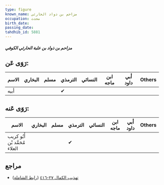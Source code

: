 ```yaml
---
type: figure
known_name: مزاحم بن ذواد الحارثي
occupation: محدث
birth_date:
passing_date:
tahdhib_id: 5881
---
```

##### مزاحم بن ذواد بن علبة الحارثي الكوفي

## رَوَى عَن:
| الاسم | البخاري | مسلم | الترمذي | النسائي | ابن ماجه | أبي داود | Others |
| ----- | ------- | ---- | ------- | ------- | -------- | -------- | ------ |
| أبيه  |         |      | ✔       |         |          |          |        |
## رَوَى عَنه:
| الاسم                          | البخاري | مسلم | الترمذي | النسائي | ابن ماجه | أبي داود | Others |
| ------------------------------ | ------- | ---- | ------- | ------- | -------- | -------- | ------ |
| أَبُو كريب مُحَمَّد بْن العلاء |         |      | ✔       |         |          |          |        |
## مراجع
- [تهذيب الكمال ٢٧-٤١٦](obsidian://open?vault=Tahdhib-al-Kamal&file=Figures/٥٨٨١-مزاحم%20بن%20ذواد%20بن%20علبة%20الحارثي%20الكوفي) ([رابط الشاملة](https://shamela.ws/book/3722/14805))